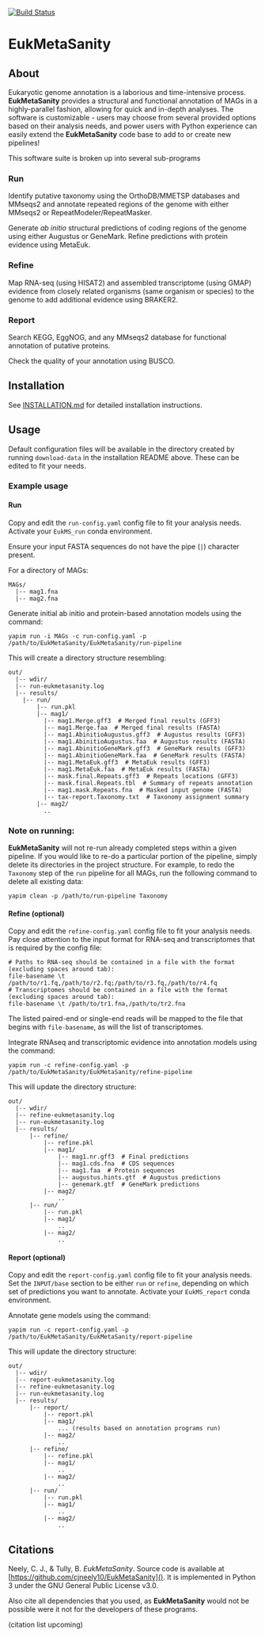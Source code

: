 [![Build Status](https://travis-ci.com/cjneely10/EukMetaSanity.svg?token=M4ut94Kepv6qucNU1mEy&branch=main)](https://travis-ci.com/cjneely10/EukMetaSanity)

# EukMetaSanity

## About
Eukaryotic genome annotation is a laborious and time-intensive process. **EukMetaSanity** provides a structural and 
functional annotation of MAGs in a highly-parallel fashion, allowing for quick and in-depth analyses. The software is
customizable - users may choose from several provided options based on their analysis needs, and power users with Python
experience can easily extend the **EukMetaSanity** code base to add to or create new pipelines!

This software suite is broken up into several sub-programs

### Run
Identify putative taxonomy using the OrthoDB/MMETSP databases and MMseqs2 and annotate repeated regions of
the genome with either MMseqs2 or RepeatModeler/RepeatMasker. 

Generate *ab initio* structural predictions of coding regions of the genome using either Augustus or GeneMark.
Refine predictions with protein evidence using MetaEuk.

### Refine
Map RNA-seq (using HISAT2) and assembled transcriptome (using GMAP) evidence from closely related organisms (same 
organism or species) to the genome to add additional evidence using BRAKER2. 

### Report
Search KEGG, EggNOG, and any MMseqs2 database for functional annotation of putative proteins.

Check the quality of your annotation using BUSCO.

## Installation

See <a href="https://github.com/cjneely10/EukMetaSanity/blob/main/INSTALLATION.md" target="_blank">INSTALLATION.md</a> 
for detailed installation instructions.

## Usage

Default configuration files will be available in the directory created by running `download-data` in the installation README above. These can be edited to fit your needs.

### Example usage

#### Run
Copy and edit the `run-config.yaml` config file to fit your analysis needs. Activate your `EukMS_run` conda environment.

Ensure your input FASTA sequences do not have the pipe (`|`) character present.

For a directory of MAGs:
```
MAGs/
  |-- mag1.fna
  |-- mag2.fna
```

Generate initial ab initio and protein-based annotation models using the command:

```
yapim run -i MAGs -c run-config.yaml -p /path/to/EukMetaSanity/EukMetaSanity/run-pipeline
```

This will create a directory structure resembling:
```
out/
  |-- wdir/
  |-- run-eukmetasanity.log
  |-- results/
    |-- run/
        |-- run.pkl
        |-- mag1/
          |-- mag1.Merge.gff3  # Merged final results (GFF3)
          |-- mag1.Merge.faa  # Merged final results (FASTA)
          |-- mag1.AbinitioAugustus.gff3  # Augustus results (GFF3)
          |-- mag1.AbinitioAugustus.faa  # Augustus results (FASTA)
          |-- mag1.AbinitioGeneMark.gff3  # GeneMark results (GFF3)
          |-- mag1.AbinitioGeneMark.faa  # GeneMark results (FASTA)
          |-- mag1.MetaEuk.gff3  # MetaEuk results (GFF3)
          |-- mag1.MetaEuk.faa  # MetaEuk results (FASTA)
          |-- mask.final.Repeats.gff3  # Repeats locations (GFF3)
          |-- mask.final.Repeats.tbl  # Summary of repeats annotation
          |-- mag1.mask.Repeats.fna  # Masked input genome (FASTA)
          |-- tax-report.Taxonomy.txt  # Taxonomy assignment summary
        |-- mag2/
          .. 
```

### Note on running:
**EukMetaSanity** will not re-run already completed steps within a given pipeline. If you would like to re-do a particular
portion of the pipeline, simply delete its directories in the project structure. For example, to redo the `Taxonomy` step
of the `run` pipeline for all MAGs, run the following command to delete all existing data:

```
yapim clean -p /path/to/run-pipeline Taxonomy
```

#### Refine (optional)
Copy and edit the `refine-config.yaml` config file to fit your analysis needs. Pay close attention to the input format
for RNA-seq and transcriptomes that is required by the config file:

```
# Paths to RNA-seq should be contained in a file with the format (excluding spaces around tab):
file-basename \t /path/to/r1.fq,/path/to/r2.fq;/path/to/r3.fq,/path/to/r4.fq
# Transcriptomes should be contained in a file with the format (excluding spaces around tab):
file-basename \t /path/to/tr1.fna,/path/to/tr2.fna
``` 

The listed paired-end or single-end reads will be mapped to the file that begins with `file-basename`, as will the list 
of transcriptomes.

Integrate RNAseq and transcriptomic evidence into annotation models using the command:

```
yapim run -c refine-config.yaml -p /path/to/EukMetaSanity/EukMetaSanity/refine-pipeline
```

This will update the directory structure:
```
out/
  |-- wdir/
  |-- refine-eukmetasanity.log
  |-- run-eukmetasanity.log
  |-- results/
      |-- refine/
          |-- refine.pkl
          |-- mag1/
              |-- mag1.nr.gff3  # Final predictions
              |-- mag1.cds.fna  # CDS sequences
              |-- mag1.faa  # Protein sequences
              |-- augustus.hints.gtf  # Augustus predictions
              |-- genemark.gtf  # GeneMark predictions
          |-- mag2/
              ..
      |-- run/
          |-- run.pkl
          |-- mag1/
              ..
          |-- mag2/
              .. 
```

#### Report (optional)
Copy and edit the `report-config.yaml` config file to fit your analysis needs. Set the `INPUT/base` section to be either
`run` or `refine`, depending on which set of predictions you want to annotate. Activate your `EukMS_report` conda environment.

Annotate gene models using the command:

```
yapim run -c report-config.yaml -p /path/to/EukMetaSanity/EukMetaSanity/report-pipeline
```

This will update the directory structure:
```
out/
  |-- wdir/
  |-- report-eukmetasanity.log
  |-- refine-eukmetasanity.log
  |-- run-eukmetasanity.log
  |-- results/
      |-- report/
          |-- report.pkl
          |-- mag1/
              ... (results based on annotation programs run)
          |-- mag2/
              ..
      |-- refine/
          |-- refine.pkl
          |-- mag1/
              ..
          |-- mag2/
              ..
      |-- run/
          |-- run.pkl
          |-- mag1/
              ..
          |-- mag2/
              .. 
```

## Citations

Neely, C. J., & Tully, B. *EukMetaSanity*. Source code is available at [https://github.com/cjneely10/EukMetaSanity](). 
It is implemented in Python 3 under the GNU General Public License v3.0.

Also cite all dependencies that you used, as **EukMetaSanity** would not be possible were it not for the developers of 
these programs.

(citation list upcoming)
